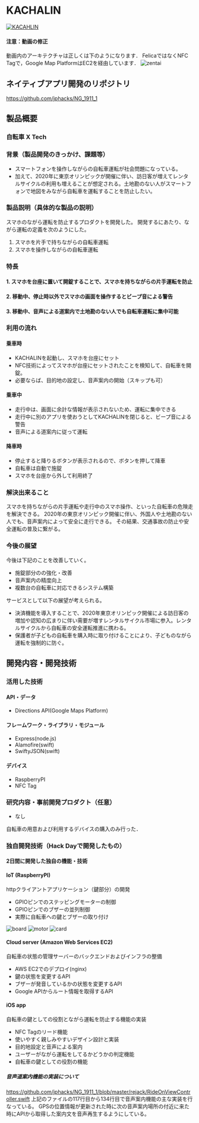 # KACHALIN

[![KACAHLIN](images/kachalin_title.PNG)](https://youtu.be/yNi4q3eOvP0)

#### 注意：動画の修正
動画内のアーキテクチャは正しくは下のようになります．
FelicaではなくNFC Tagで，Google Map PlatformはEC2を経由しています．
![zentai](images/sozai01.PNG)

## ネイティブアプリ開発のリポジトリ
https://github.com/jphacks/NG_1911_1

## 製品概要
### 自転車 X Tech

### 背景（製品開発のきっかけ、課題等）
- スマートフォンを操作しながらの自転車運転が社会問題になっている。
- 加えて、2020年に東京オリンピックが開催に伴い、訪日客が増えてレンタルサイクルの利用も増えることが想定される。土地勘のない人がスマートフォンで地図をみながら自転車を運転することを防止したい。

### 製品説明（具体的な製品の説明）
スマホのながら運転を防止するプロダクトを開発した。
開発するにあたり、ながら運転の定義を次のようにした。
1. スマホを片手で持ちながらの自転車運転
2. スマホを操作しながらの自転車運転

### 特長

#### 1. スマホを台座に置いて開錠することで、スマホを持ちながらの片手運転を防止

#### 2. 移動中、停止時以外でスマホの画面を操作するとビープ音による警告

#### 3. 移動中、音声による道案内で土地勘のない人でも自転車運転に集中可能

### 利用の流れ

#### 乗車時
- KACHALINを起動し、スマホを台座にセット
- NFC技術によってスマホが台座にセットされたことを検知して、自転車を開錠。
- 必要ならば、目的地の設定し、音声案内の開始（スキップも可）

#### 乗車中
- 走行中は、画面に余計な情報が表示されないため、運転に集中できる
- 走行中に別のアプリを使おうとしてKACHALINを閉じると、ビープ音による警告
- 音声による道案内に従って運転

#### 降車時
- 停止すると降りるボタンが表示されるので、ボタンを押して降車
- 自転車は自動で施錠
- スマホを台座から外して利用終了

### 解決出来ること
スマホを持ちながらの片手運転や走行中のスマホ操作、といった自転車の危険走を解決できる。
2020年の東京オリンピック開催に伴い、外国人や土地勘のない人でも、音声案内によって安全に走行できる。
その結果、交通事故の防止や安全運転の普及に繋がる。

### 今後の展望
今後は下記のことを改善していく。
- 施錠部分のの強化・改善
- 音声案内の精度向上
- 複数台の自転車に対応できるシステム構築

サービスとして以下の展望が考えられる。
- 決済機能を導入することで、2020年東京オリンピック開催による訪日客の増加や認知の広まりに伴い需要が増すレンタルサイクル市場に参入。レンタルサイクルから自転車の安全運転推進に携わる。
- 保護者が子どもの自転車を購入時に取り付けることにより、子どものながら運転を強制的に防ぐ。

## 開発内容・開発技術
### 活用した技術
#### API・データ
* Directions API(Google Maps Platform)

#### フレームワーク・ライブラリ・モジュール
* Express(node.js)
* Alamofire(swift)
* SwiftyJSON(swift)

#### デバイス
* RaspberryPI
* NFC Tag

### 研究内容・事前開発プロダクト（任意）
* なし

自転車の用意および利用するデバイスの購入のみ行った．

### 独自開発技術（Hack Dayで開発したもの）
#### 2日間に開発した独自の機能・技術

#### IoT (RaspberryPI)
httpクライアントアプリケーション（鍵部分）の開発
* GPIOピンでのステッピングモーターの制御
* GPIOピンでのブザーの並列制御
* 実際に自転車への鍵とブザーの取り付け

![board](images/boad.png)
![motor](images/spoke.png)
![card](images/card.png)


#### Cloud server (Amazon Web Services EC2)
自転車の状態の管理サーバーのバックエンドおよびインフラの整備
* AWS EC2でのデプロイ(nginx)
* 鍵の状態を変更するAPI
* ブザーが発音しているかの状態を変更するAPI
* Google APIからルート情報を取得するAPI

#### iOS app
自転車の鍵としての役割とながら運転を防止する機能の実装
* NFC Tagのリード機能
* 使いやすく親しみやすいデザイン設計と実装
* 目的地設定と音声による案内
* ユーザーがながら運転をしてるかどうかの判定機能
* 自転車の鍵としての役割の機能

##### 音声道案内機能の実装について
https://github.com/jphacks/NG_1911_1/blob/master/rejack/RideOnViewController.swift
上記のファイルの117行目から134行目で音声案内機能の主な実装を行なっている。
GPSの位置情報が更新された時に次の音声案内場所の付近に来た時にAPIから取得した案内文を音声再生するようにしている。
